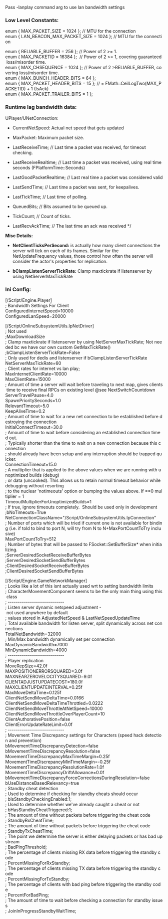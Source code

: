 Pass -lanplay command arg to use lan bandwidth settings

### Low Level Constants:

enum { MAX_PACKET_SIZE = 1024 }; // MTU for the connection  
enum { LAN_BEACON_MAX_PACKET_SIZE = 1024 }; // MTU for the connection

enum { RELIABLE_BUFFER = 256 }; // Power of 2 &gt;= 1.  
enum { MAX_PACKETID = 16384 };  // Power of 2 &gt;= 1, covering guaranteed loss/misorder time.  
enum { MAX_CHSEQUENCE = 1024 }; // Power of 2 &gt;RELIABLE_BUFFER, covering loss/misorder time.  
enum { MAX_BUNCH_HEADER_BITS = 64 };  
enum { MAX_PACKET_HEADER_BITS = 15 }; // = FMath::CeilLogTwo(MAX_PACKETID) + 1 (IsAck)  
enum { MAX_PACKET_TRAILER_BITS = 1 };

### Runtime lag bandwidth data:

UPlayer/UNetConnection:

- CurrentNetSpeed: Actual net speed that gets updated

- MaxPacket: Maximum packet size.

- LastReceiveTime; // Last time a packet was received, for timeout checking.

- LastReceiveRealtime; // Last time a packet was received, using real time seconds (FPlatformTime::Seconds)

- LastGoodPacketRealtime; // Last real time a packet was considered valid

- LastSendTime; // Last time a packet was sent, for keepalives.

- LastTickTime; // Last time of polling.

- QueuedBits; // Bits assumed to be queued up.

- TickCount; // Count of ticks.

- LastRecvAckTime; // The last time an ack was received \*/

**Misc Details:**

- **NetClientTicksPerSecond:** is actually how many client connections the server will tick on each of its frames. Similar for the NetUpdateFrequency values, those control how often the server will consider the actor's properties for replication.

- **bClampListenServerTickRate:** Clamp maxtickrate if listenserver by using NetServerMaxTickRate

### Ini Config:

\[/Script/Engine.Player\]  
; Bandwidth Settings For Client  
ConfiguredInternetSpeed=10000  
ConfiguredLanSpeed=20000

\[/Script/OnlineSubsystemUtils.IpNetDriver\]  
; Not used  
;MaxDownloadSize  
; Clamp maxtickrate if listenserver by using NetServerMaxTickRate; Not needed bc we have our own custom GetMaxTickRate()  
;bClampListenServerTickRate=False  
; Only used for dedis and listenserver if bClampListenServerTickRate  
NetServerMaxTickRate=60  
; Client rates for internet vs lan play;   
MaxInternetClientRate=10000  
MaxClientRate=15000  
; Amount of time a server will wait before traveling to next map, gives clients time to receive final RPCs on existing level @see NextSwitchCountdown  
ServerTravelPause=4.0  
SpawnPrioritySeconds=1.0  
RelevantTimeout=5.0  
KeepAliveTime=0.2  
; Amount of time to wait for a new net connection to be established before destroying the connection  
InitialConnectTimeout=30.0  
; Amount of time to wait before considering an established connection timed out.    
; Typically shorter than the time to wait on a new connection because this connection  
; should already have been setup and any interruption should be trapped quicker.  
ConnectionTimeout=15.0  
; A multiplier that is applied to the above values when we are running with unoptimized builds (debug)  
; or data (uncooked). This allows us to retain normal timeout behavior while debugging without resorting  
; to the nuclear 'notimeouts' option or bumping the values above. If ==0 multiplier = 1  
TimeoutMultiplierForUnoptimizedBuilds=1  
; If true, ignore timeouts completely.  Should be used only in development  
;bNoTimeouts=True  
NetConnectionClassName="/Script/OnlineSubsystemUtils.IpConnection"  
; Number of ports which will be tried if current one is not available for binding (i.e. if told to bind to port N, will try from N to N+MaxPortCountToTry inclusive)  
MaxPortCountToTry=512  
; Number of bytes that will be passed to FSocket::SetBufferSize\* when initializing.  
;ServerDesiredSocketReceiveBufferBytes  
;ServerDesiredSocketSendBufferBytes  
;ClientDesiredSocketReceiveBufferBytes  
;ClientDesiredSocketSendBufferBytes

\[/Script/Engine.GameNetworkManager\]  
; Looks like a lot of this isnt actually used wrt to setting bandwidth limits  
; CharacterMovementComponent seems to be the only main thing using this class  
; ----------------------------  
; Listen server dynamic netspeed adjustment - not used anywhere by default  
; values stored in AdjustedNetSpeed & LastNetSpeedUpdateTime  
; Total available bandwidth for listen server, split dynamically across net connections  
TotalNetBandwidth=32000  
; Min/Max bandwidth dynamically set per connection  
MaxDynamicBandwidth=7000  
MinDynamicBandwidth=4000  
; ----------------------------  
; Player replication  
MoveRepSize=42.0f  
MAXPOSITIONERRORSQUARED=3.0f  
MAXNEARZEROVELOCITYSQUARED=9.0f  
CLIENTADJUSTUPDATECOST=180.0f  
MAXCLIENTUPDATEINTERVAL=0.25f  
MaxMoveDeltaTime=0.125f  
ClientNetSendMoveDeltaTime=0.0166  
ClientNetSendMoveDeltaTimeThrottled=0.0222  
ClientNetSendMoveThrottleAtNetSpeed=10000  
ClientNetSendMoveThrottleOverPlayerCount=10  
ClientAuthorativePosition=false  
ClientErrorUpdateRateLimit=0.0f  
; ----------------------------  
; Movement Time Discrepancy settings for Characters (speed hack detection and prevention)  
bMovementTimeDiscrepancyDetection=false  
bMovementTimeDiscrepancyResolution=false  
MovementTimeDiscrepancyMaxTimeMargin=0.25f  
MovementTimeDiscrepancyMinTimeMargin=-0.25f  
MovementTimeDiscrepancyResolutionRate=1.0f  
MovementTimeDiscrepancyDriftAllowance=0.0f  
bMovementTimeDiscrepancyForceCorrectionsDuringResolution=false  
bUseDistanceBasedRelevancy=true  
; Standby cheat detection  
; Used to determine if checking for standby cheats should occur  
; bIsStandbyCheckingEnabled:1;  
; Used to determine whether we've already caught a cheat or not  
; bHasStandbyCheatTriggered:1;  
; The amount of time without packets before triggering the cheat code  
; StandbyRxCheatTime;  
; The amount of time without packets before triggering the cheat code  
; StandbyTxCheatTime;  
; The point we determine the server is either delaying packets or has bad upstream  
; BadPingThreshold;  
; The percentage of clients missing RX data before triggering the standby code  
; PercentMissingForRxStandby;  
; The percentage of clients missing TX data before triggering the standby code  
; PercentMissingForTxStandby;  
; The percentage of clients with bad ping before triggering the standby code  
; PercentForBadPing;  
; The amount of time to wait before checking a connection for standby issues  
; JoinInProgressStandbyWaitTime;
